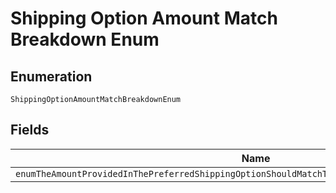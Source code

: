 
# Shipping Option Amount Match Breakdown Enum

## Enumeration

`ShippingOptionAmountMatchBreakdownEnum`

## Fields

| Name |
|  --- |
| `enumTheAmountProvidedInThePreferredShippingOptionShouldMatchTheAmountProvidedInAmountBreakdown` |


